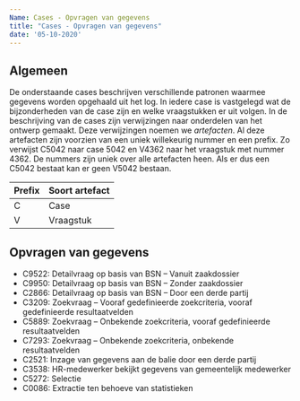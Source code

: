 ```yaml
---
Name: Cases - Opvragen van gegevens
title: "Cases - Opvragen van gegevens"
date: '05-10-2020'
---
```


## Algemeen
De onderstaande cases beschrijven verschillende patronen waarmee gegevens worden opgehaald uit het log. In iedere case is vastgelegd wat de bijzonderheden van de case zijn en welke vraagstukken er uit volgen. In de beschrijving van de cases zijn verwijzingen naar onderdelen van het ontwerp gemaakt. Deze verwijzingen noemen we *artefacten*. Al deze artefacten zijn voorzien van een uniek willekeurig nummer en een prefix. Zo verwijst C5042 naar case 5042 en V4362 naar het vraagstuk met nummer 4362. De nummers zijn uniek over alle artefacten heen. Als er dus een C5042 bestaat kan er geen V5042 bestaan.

| Prefix	| Soort artefact |
|--|--|
| C	| Case |
| V	| Vraagstuk |

## Opvragen van gegevens
- C9522: Detailvraag op basis van BSN – Vanuit zaakdossier
- C9950: Detailvraag op basis van BSN – Zonder zaakdossier
- C2866: Detailvraag op basis van BSN – Door een derde partij
- C3209: Zoekvraag – Vooraf gedefinieerde zoekcriteria, vooraf gedefinieerde resultaatvelden
- C5889: Zoekvraag – Onbekende zoekcriteria, vooraf gedefinieerde resultaatvelden
- C7293: Zoekvraag – Onbekende zoekcriteria, onbekende resultaatvelden
- C2521: Inzage van gegevens aan de balie door een derde partij
- C3538: HR-medewerker bekijkt gegevens van gemeentelijk medewerker
- C5272: Selectie
- C0086: Extractie ten behoeve van statistieken
